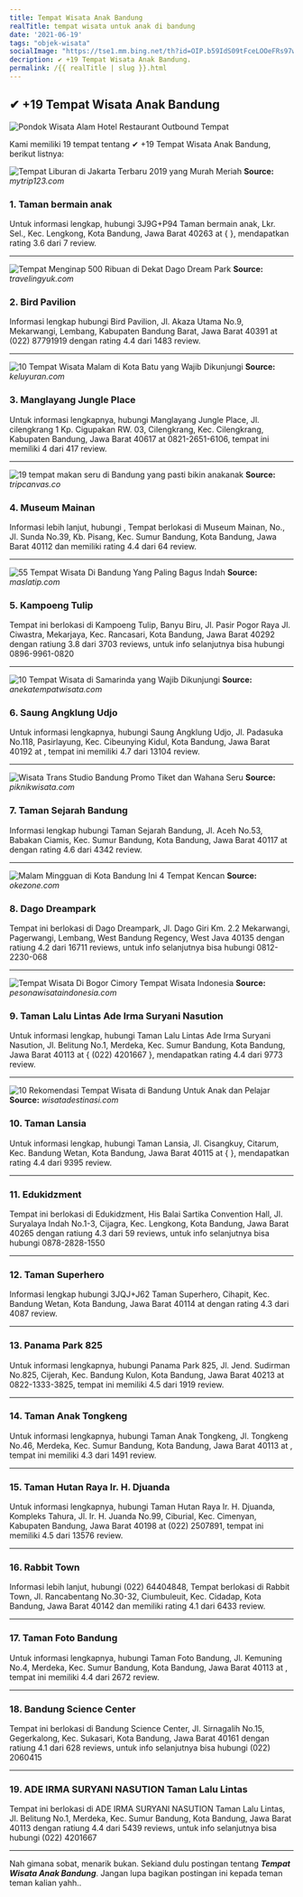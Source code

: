 ```yaml
---
title: Tempat Wisata Anak Bandung
realTitle: tempat wisata untuk anak di bandung
date: '2021-06-19'
tags: "objek-wisata"
socialImage: "https://tse1.mm.bing.net/th?id=OIP.b59IdS09tFceLOOeFRs97wHaF7&amp;pid=15.1"
decription: ✔ +19 Tempat Wisata Anak Bandung.
permalink: /{{ realTitle | slug }}.html
---
```


## ✔ +19 Tempat Wisata Anak Bandung

![Pondok Wisata Alam  Hotel Restaurant Outbound  Tempat ](http://www.grafikacikole.com/wp-content/uploads/CEMARA-3.jpg)



Kami memiliki 19 tempat tentang ✔ +19 Tempat Wisata Anak Bandung, berikut listnya:



![Tempat Liburan di Jakarta Terbaru 2019 yang Murah Meriah](https://tse3.mm.bing.net/th?id=OIP.s6Vtvs8qpI1hM7aSaoxo_QHaEj&amp;pid=15.1)
**Source:** _mytrip123.com_


### 1. Taman bermain anak



Untuk informasi lengkap, hubungi 3J9G+P94 Taman bermain anak, Lkr. Sel., Kec. Lengkong, Kota Bandung, Jawa Barat 40263 at {  }, mendapatkan rating 3.6 dari 7 review.

---


![Tempat Menginap 500 Ribuan di Dekat Dago Dream Park ](https://tse3.mm.bing.net/th?id=OIP.Pod8gMj_ht3pvWFvrGv0RwHaE-&amp;pid=15.1)
**Source:** _travelingyuk.com_


### 2. Bird Pavilion



Informasi lengkap hubungi Bird Pavilion, Jl. Akaza Utama No.9, Mekarwangi, Lembang, Kabupaten Bandung Barat, Jawa Barat 40391 at (022) 87791919 dengan rating 4.4 dari 1483 review.

---


![10 Tempat Wisata Malam di Kota Batu yang Wajib Dikunjungi](https://tse3.mm.bing.net/th?id=OIP.FPWjgLJ8gFr5luQCHhVydwHaGH&amp;pid=15.1)
**Source:** _keluyuran.com_


### 3. Manglayang Jungle Place



Untuk informasi lengkapnya, hubungi Manglayang Jungle Place, Jl. cilengkrang 1 Kp. Cigupakan RW. 03, Cilengkrang, Kec. Cilengkrang, Kabupaten Bandung, Jawa Barat 40617 at 0821-2651-6106, tempat ini memiliki 4 dari 417 review.

---


![19 tempat makan seru di Bandung yang pasti bikin anakanak ](https://tse1.mm.bing.net/th?id=OIP.uCYgTqTy3XsnSvT6t-0nOwHaD4&amp;pid=15.1)
**Source:** _tripcanvas.co_


### 4. Museum Mainan



Informasi lebih lanjut, hubungi , Tempat berlokasi di Museum Mainan, No., Jl. Sunda No.39, Kb. Pisang, Kec. Sumur Bandung, Kota Bandung, Jawa Barat 40112 dan memiliki rating 4.4 dari 64 review.

---


![55 Tempat Wisata Di Bandung Yang Paling Bagus  Indah](https://tse2.mm.bing.net/th?id=OIP.bZAl6C2CPEfFcWqze990xgHaE6&amp;pid=15.1)
**Source:** _maslatip.com_


### 5. Kampoeng Tulip



Tempat ini berlokasi di Kampoeng Tulip, Banyu Biru, Jl. Pasir Pogor Raya Jl. Ciwastra, Mekarjaya, Kec. Rancasari, Kota Bandung, Jawa Barat 40292 dengan ratiung 3.8 dari 3703 reviews, untuk info selanjutnya bisa hubungi 0896-9961-0820

---


![10 Tempat Wisata di Samarinda yang Wajib Dikunjungi](https://tse1.mm.bing.net/th?id=OIP.mkDi9VjLVXlPQ5Q4TpExYgHaE7&amp;pid=15.1)
**Source:** _anekatempatwisata.com_


### 6. Saung Angklung Udjo



Untuk informasi lengkapnya, hubungi Saung Angklung Udjo, Jl. Padasuka No.118, Pasirlayung, Kec. Cibeunying Kidul, Kota Bandung, Jawa Barat 40192 at , tempat ini memiliki 4.7 dari 13104 review.

---


![Wisata Trans Studio Bandung Promo Tiket dan Wahana Seru](https://tse1.mm.bing.net/th?id=OIP.OpFpTednevzYtHPmkGecigHaEK&amp;pid=15.1)
**Source:** _piknikwisata.com_


### 7. Taman Sejarah Bandung



Informasi lengkap hubungi Taman Sejarah Bandung, Jl. Aceh No.53, Babakan Ciamis, Kec. Sumur Bandung, Kota Bandung, Jawa Barat 40117 at  dengan rating 4.6 dari 4342 review.

---


![Malam Mingguan di Kota Bandung Ini 4 Tempat Kencan ](https://tse4.mm.bing.net/th?id=OIP.S_cH7swMj04WmbbbverxaAHaFQ&amp;pid=15.1)
**Source:** _okezone.com_


### 8. Dago Dreampark



Tempat ini berlokasi di Dago Dreampark, Jl. Dago Giri Km. 2.2 Mekarwangi, Pagerwangi, Lembang, West Bandung Regency, West Java 40135 dengan ratiung 4.2 dari 16711 reviews, untuk info selanjutnya bisa hubungi 0812-2230-068

---


![Tempat Wisata Di Bogor Cimory  Tempat Wisata Indonesia](https://tse2.mm.bing.net/th?id=OIP.L01GlXdC1PBSSD48GUBK0gHaEK&amp;pid=15.1)
**Source:** _pesonawisataindonesia.com_


### 9. Taman Lalu Lintas Ade Irma Suryani Nasution



Untuk informasi lengkap, hubungi Taman Lalu Lintas Ade Irma Suryani Nasution, Jl. Belitung No.1, Merdeka, Kec. Sumur Bandung, Kota Bandung, Jawa Barat 40113 at { (022) 4201667 }, mendapatkan rating 4.4 dari 9773 review.

---


![10 Rekomendasi Tempat Wisata di Bandung Untuk Anak dan Pelajar](https://tse1.mm.bing.net/th?id=OIP.h1dvS__9Wz_KO_yXhTI_5gHaEO&amp;pid=15.1)
**Source:** _wisatadestinasi.com_


### 10. Taman Lansia



Untuk informasi lengkap, hubungi Taman Lansia, Jl. Cisangkuy, Citarum, Kec. Bandung Wetan, Kota Bandung, Jawa Barat 40115 at {  }, mendapatkan rating 4.4 dari 9395 review.

---


### 11. Edukidzment



Tempat ini berlokasi di Edukidzment, His Balai Sartika Convention Hall, Jl. Suryalaya Indah No.1-3, Cijagra, Kec. Lengkong, Kota Bandung, Jawa Barat 40265 dengan ratiung 4.3 dari 59 reviews, untuk info selanjutnya bisa hubungi 0878-2828-1550

---


### 12. Taman Superhero



Informasi lengkap hubungi 3JQJ+J62 Taman Superhero, Cihapit, Kec. Bandung Wetan, Kota Bandung, Jawa Barat 40114 at  dengan rating 4.3 dari 4087 review.

---


### 13. Panama Park 825



Untuk informasi lengkapnya, hubungi Panama Park 825, Jl. Jend. Sudirman No.825, Cijerah, Kec. Bandung Kulon, Kota Bandung, Jawa Barat 40213 at 0822-1333-3825, tempat ini memiliki 4.5 dari 1919 review.

---


### 14. Taman Anak Tongkeng



Untuk informasi lengkapnya, hubungi Taman Anak Tongkeng, Jl. Tongkeng No.46, Merdeka, Kec. Sumur Bandung, Kota Bandung, Jawa Barat 40113 at , tempat ini memiliki 4.3 dari 1491 review.

---


### 15. Taman Hutan Raya Ir. H. Djuanda



Untuk informasi lengkapnya, hubungi Taman Hutan Raya Ir. H. Djuanda, Kompleks Tahura, Jl. Ir. H. Juanda No.99, Ciburial, Kec. Cimenyan, Kabupaten Bandung, Jawa Barat 40198 at (022) 2507891, tempat ini memiliki 4.5 dari 13576 review.

---


### 16. Rabbit Town



Informasi lebih lanjut, hubungi (022) 64404848, Tempat berlokasi di Rabbit Town, Jl. Rancabentang No.30-32, Ciumbuleuit, Kec. Cidadap, Kota Bandung, Jawa Barat 40142 dan memiliki rating 4.1 dari 6433 review.

---


### 17. Taman Foto Bandung



Untuk informasi lengkapnya, hubungi Taman Foto Bandung, Jl. Kemuning No.4, Merdeka, Kec. Sumur Bandung, Kota Bandung, Jawa Barat 40113 at , tempat ini memiliki 4.4 dari 2672 review.

---


### 18. Bandung Science Center



Tempat ini berlokasi di Bandung Science Center, Jl. Sirnagalih No.15, Gegerkalong, Kec. Sukasari, Kota Bandung, Jawa Barat 40161 dengan ratiung 4.1 dari 628 reviews, untuk info selanjutnya bisa hubungi (022) 2060415

---


### 19. ADE IRMA SURYANI NASUTION Taman Lalu Lintas



Tempat ini berlokasi di ADE IRMA SURYANI NASUTION Taman Lalu Lintas, Jl. Belitung No.1, Merdeka, Kec. Sumur Bandung, Kota Bandung, Jawa Barat 40113 dengan ratiung 4.4 dari 5439 reviews, untuk info selanjutnya bisa hubungi (022) 4201667

---









Nah gimana sobat, menarik bukan. Sekiand dulu postingan tentang ***Tempat Wisata Anak Bandung***. Jangan lupa bagikan postingan ini kepada teman teman kalian yahh..
